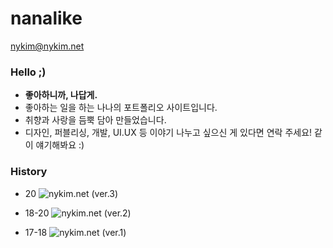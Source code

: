# nanalike

nykim@nykim.net

### Hello ;)
- **좋아하니까, 나답게.** 
- 좋아하는 일을 하는 나나의 포트폴리오 사이트입니다.
- 취향과 사랑을 듬뿍 담아 만들었습니다.
- 디자인, 퍼블리싱, 개발, UI.UX 등 이야기 나누고 싶으신 게 있다면 연락 주세요! 같이 얘기해봐요 :)


### History
- 20
![nykim.net (ver.3)](http://nykim.net/repo/img/nykimnet_v3.png)

- 18-20
![nykim.net (ver.2)](http://nykim.net/repo/img/nykimnet_v2.png)

- 17-18
![nykim.net (ver.1)](http://nykim.net/repo/img/nykimnet_v1.png)
